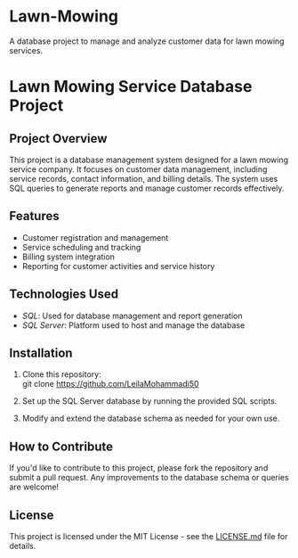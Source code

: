 # Lawn-Mowing
A database project to manage and analyze customer data for lawn mowing services.
# Lawn Mowing Service Database Project

## Project Overview
This project is a database management system designed for a lawn mowing service company. It focuses on customer data management, including service records, contact information, and billing details. The system uses SQL queries to generate reports and manage customer records effectively.

## Features
- Customer registration and management
- Service scheduling and tracking
- Billing system integration
- Reporting for customer activities and service history

## Technologies Used
- *SQL*: Used for database management and report generation
- *SQL Server*: Platform used to host and manage the database

## Installation
1. Clone this repository:  
   git clone https://github.com/LeilaMohammadi50
   
2. Set up the SQL Server database by running the provided SQL scripts.

3. Modify and extend the database schema as needed for your own use.

## How to Contribute
If you'd like to contribute to this project, please fork the repository and submit a pull request. Any improvements to the database schema or queries are welcome!

## License
This project is licensed under the MIT License - see the [LICENSE.md](LICENSE.md) file for details.

